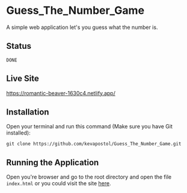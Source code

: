 # Guess_The_Number_Game

A simple web application let's you guess what the number is.

## Status

`DONE`

## Live Site

https://romantic-beaver-1630c4.netlify.app/

## Installation

Open your terminal and run this command (Make sure you have Git installed):

`git clone https://github.com/kevapostol/Guess_The_Number_Game.git`

## Running the Application

Open you're browser and go to the root directory and open the file `index.html` or you could visit the site [here]().
